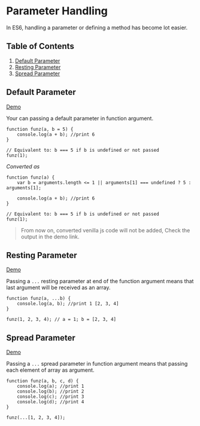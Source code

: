 # Parameter Handling

In ES6, handling a parameter or defining a method has become lot easier.

## Table of Contents

1. [Default Parameter](#resting-parameter)
1. [Resting Parameter](#resting-parameter)
1. [Spread Parameter](#resting-parameter)

## Default Parameter

<a href="http://goo.gl/KwLYRu" target="_blank">Demo</a>

Your can passing a default parameter in function argument.

````
function funz(a, b = 5) {
	console.log(a + b); //print 6
}

// Equivalent to: b === 5 if b is undefined or not passed
funz(1);
````

*Converted as*

````
function funz(a) {
	var b = arguments.length <= 1 || arguments[1] === undefined ? 5 : arguments[1];

	console.log(a + b); //print 6
}

// Equivalent to: b === 5 if b is undefined or not passed
funz(1);

````

>From now on, converted venilla js code will not be added, Check the output in the demo link.


## Resting Parameter

<a href="http://goo.gl/gXtiBr" target="_blank">Demo</a>

Passing a `...` resting parameter at end of the function argument means that last argument will be received as an array.

````
function funz(a, ...b) {
	console.log(a, b); //print 1 [2, 3, 4]
}

funz(1, 2, 3, 4); // a = 1; b = [2, 3, 4]
````

## Spread Parameter

<a href="http://goo.gl/QzAY79" target="_blank">Demo</a>

Passing a `...` spread parameter in function argument means that passing each element of array as argument.

````
function funz(a, b, c, d) {
	console.log(a); //print 1
	console.log(b); //print 2
	console.log(c); //print 3
	console.log(d); //print 4
}

funz(...[1, 2, 3, 4]);
````